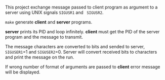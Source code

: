 This project exchange message passed to client program as argument to a server using UNIX signals 
`SIGUSR1` and ` SIGUSR2`.

`make` generate **client** and **server** programs. 

**server** prints its PID and loop infinitely.
**client** must get the PID of the server program and the message to transmit.

The message characters are converted to bits and sended to server, `SIGUSER1`=1 and `SIGUSER2`=0. 
Server will convert received bits to characters and print the message on the run.

If wrong number of format of arguments are passed to **client** error message will be displayed.
